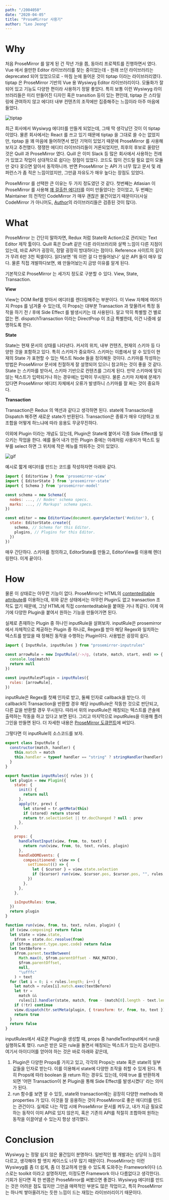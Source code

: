 ```yaml
---
path: "/2004050"
date: "2020-04-05"
title: "ProseMirror 사용기"
author: "Leo Jeong"
---
```


# Why

처음 ProseMirror 를 알게 된 건 작년 가을 쯤, 동아리 프로젝트를 진행하면서 였다. Vue 에서 쓸만한 Editor 라이브러리를 찾는 중이었는데 - 원래 쓰던 라이브러리는 deprecated 되어 있었으므로 - 마침 눈에 들어온 것이 tiptap 이라는 라이브러리였다. tiptap 은 ProseMirror 기반의 Vue 용 Wysiwyg Editor 라이브러리이다. 모듈화가 잘 되어 있고 기능도 다양한 편이라 사용하기 정말 좋았다. 특히 보통 이런 Wysiwyg 라이브러리들은 미리 만들어진 디자인 혹은 transition 등이 있는 편인데, tiptap 은 스타일링에 관여하지 않고 에디터 내부 컨텐츠의 조작에만 집중해주는 느낌이라 아주 마음에 들었다.

![tiptap](../static/images/tiptap-screenshot.png)

최근 회사에서 Wysiwyg 에디터를 만들게 되었는데, 그때 딱 생각났던 것이 이 tiptap 이었다. 물론 회사에서는 React 를 쓰고 있기 때문에 tiptap 을 그대로 쓸 수는 없었지만, tiptap 을 꽤 마음에 들어하면서 썼던 기억이 있었기 때문에 ProseMirror 를 사용해보자고 추천했다. 쟁쟁한 에디터 라이브러리들이 거론되었지만, 최후의 후보로 올랐던 것은 Quill 과 ProseMirror 였다. Quill 은 이미 Slack 등 많은 회사에서 사용하는 전례가 있었고 작업이 상대적으로 쉽다는 장점이 있었다. 코드도 많이 건드릴 필요 없이 모듈만 갖다 꽂으면 알아서 동작하니까. 반면 ProseMirror 는 API 가 너무 많고 문서 및 레퍼런스가 좀 적은 느낌이었지만, 그만큼 자유도가 매우 높다는 장점도 있었다.

ProseMirror 를 선택한 큰 이유는 두 가지 정도였던 것 같다. 첫번째는 Atlasian 이 ProseMirror 를 사용해 [꽤 걸출한 에디터](https://bitbucket.org/atlassian/atlaskit-mk-2/src/master/packages/editor/editor-core/)를 이미 만들었다는 것이었고, 두 번째는 Maintainer 의 전작인 CodeMirror 가 매우 괜찮은 물건이었기 때문이다(사실 CodeMirror 가 아니어도, [Author](https://marijnhaverbeke.nl/)의 라이브러리들은 검증된 것이 많다).

# What

ProseMirror 는 간단히 말하자면, Redux 처럼 State와 Action으로 관리되는 Text Editor 제작 툴이다. Quill 혹은 Draft 같은 다른 라이브러리와 살짝 느낌이 다른 지점이 있는데, 바로 API가 굉장히, 정말 굉장히 방대하다는 점이다. Reference 사이트의 길이가 무려 6만 3천 픽셀이다. 읽다보면 '뭐 이런 걸 다 만들어놨나' 싶은 API 들이 매우 많다. 물론 직접 개발하다보면, 왜 만들어놨는지 금방 이유를 알게 된다.

기본적으로 ProseMirror 는 세가지 정도로 구분할 수 있다. View, State, Transaction.

**View**

View는 DOM Ref를 받아서 에디터를 렌더링해주는 부분이다. 이 View 자체에 여러가지 Props 를 넘겨줄 수 있는데, 이 Props는 대부분 Transaction 과 맞물려서 특정 동작을 하기 전 / 후에 Side Effect 를 발생시키는 데 사용된다. 말고 딱히 특별할 건 별로 없는 편. dispatchTransaction 이라는 DirectProp 이 조금 특별한데, 이건 나중에 설명하도록 한다.

**State**

State는 현재 문서의 상태를 나타낸다. 커서의 위치, 내부 컨텐츠, 현재의 스키마 등 다양한 것을 포함하고 있다. 특히 스키마가 중요하다. 스키마는 이름에서 알 수 있듯이 현재의 State 가 표현할 수 있는 텍스트 Node 들을 정의해둔 것이다. 스키마를 작성하는 방법은 ProseMirror 문서에 친절하게 잘 설명되어 있으니 참고하는 것이 좋을 것 같다. State 는 스키마를 받아서, 스키마 기반으로 컨텐츠를 그리게 된다. 만약 스키마에 맞지 않는 텍스트가 입력되거나 하는 경우에는 입력이 무시된다. 물론 스키마 자체에 문제가 있다면 ProseMirror 에디터 자체에서 오류가 발생하니 스키마를 잘 짜는 것이 중요하다.

**Transaction**

Transaction은 Redux 의 액션과 같다고 생각하면 된다. state에 Transaction을 Dispatch 해주면 새로운 state가 반환된다. Transaction은 종류가 매우 다양하고 또 조합을 어떻게 하느냐에 따라 응용도 무궁무진하다.

이외에 Plugin 이라는 개념도 있는데, Plugin은 State에 붙어서 각종 Side Effect를 일으키는 작업을 한다. 예를 들어 내가 만든 Plugin 중에는 아래처럼 사용자가 텍스트 일부를 select 하면 그 위치에 작은 메뉴를 띄워주는 것이 있었다.

![gif](../static/images/floating-markup-widget.gif)

예시로 짧게 에디터를 만드는 코드를 작성하자면 아래와 같다.

```javascript
import { EditorView } from 'prosemirror-view'
import { EditorState } from 'prosemirror-state'
import { Schema } from 'prosemirror-model'

const schema = new Schema({
  nodes: ..., // Nodes' schema specs.
  marks: ..., // Markups' schema specs.
})

const editor = new EditorView(document.querySelector('#editor'), {
  state: EditorState.create({
    schema, // Schema for this Editor.
    plugins, // Plugins for this Editor.
  })
})
```

매우 간단하다. 스키마를 정의하고, EditorState를 만들고, EditorView를 이용해 렌더링한다. 이게 끝이다.

# How

물론 이 상태로는 아무런 기능이 없다. ProseMirror는 HTML의 [contenteditable attribute](https://developer.mozilla.org/ko/docs/Web/HTML/Global_attributes/contenteditable)를 이용하는데, 위와 같은 상태에서는 아무런 Plugin도 없고 transaction 조작도 없기 때문에, 그냥 HTML에 직접 contenteditable을 붙여둔 거나 똑같다. 이제 여기에 다양한 Plugin을 붙여서 원하는 기능을 만들어가면 된다.

실제로 존재하는 Plugin 중 하나인 inputRule을 살펴보자. inputRule은 prosemirror에서 자체적으로 제공하는 Plugin 중 하나로, Regex를 받아 해당 Regex와 일치하는 텍스트를 받았을 때 정해진 동작을 수행하는 Plugin이다. 사용법은 굉장히 쉽다.

```javascript
import { InputRule, inputRules } from "prosemirror-inputrules"

const arrowRule = new InputRule(/->/g, (state, match, start, end) => {
  console.log(match)
  return null
})

const inputRulesPlugin = inputRules({
  rules: [arrowRule],
})
```

inputRule은 Regex를 첫째 인자로 받고, 둘째 인자로 callback을 받는다. 이 callback이 Transaction을 반환할 경우 해당 inputRule은 작동한 것으로 판단되고, 다른 값을 반환할 경우 무시된다. 따라서 위의 inputRule은 매칭되는 텍스트를 콘솔에 출력하는 작동을 하고 있다고 보면 된다. 그리고 마지막으로 inputRules을 이용해 플러그인을 만들면 된다. 더 자세한 내용은 [ProseMirror 도큐먼트](https://prosemirror.net/docs/ref/#inputrules)에 써있다.

그렇다면 이 inputRule의 소스코드를 보자.

```javascript
export class InputRule {
  constructor(match, handler) {
    this.match = match
    this.handler = typeof handler == "string" ? stringHandler(handler) : handler
  }
}

export function inputRules({ rules }) {
  let plugin = new Plugin({
    state: {
      init() {
        return null
      },
      apply(tr, prev) {
        let stored = tr.getMeta(this)
        if (stored) return stored
        return tr.selectionSet || tr.docChanged ? null : prev
      },
    },

    props: {
      handleTextInput(view, from, to, text) {
        return run(view, from, to, text, rules, plugin)
      },
      handleDOMEvents: {
        compositionend: view => {
          setTimeout(() => {
            let { $cursor } = view.state.selection
            if ($cursor) run(view, $cursor.pos, $cursor.pos, "", rules, plugin)
          })
        },
      },
    },

    isInputRules: true,
  })
  return plugin
}

function run(view, from, to, text, rules, plugin) {
  if (view.composing) return false
  let state = view.state,
    $from = state.doc.resolve(from)
  if ($from.parent.type.spec.code) return false
  let textBefore =
    $from.parent.textBetween(
      Math.max(0, $from.parentOffset - MAX_MATCH),
      $from.parentOffset,
      null,
      "\ufffc"
    ) + text
  for (let i = 0; i < rules.length; i++) {
    let match = rules[i].match.exec(textBefore)
    let tr =
      match &&
      rules[i].handler(state, match, from - (match[0].length - text.length), to)
    if (!tr) continue
    view.dispatch(tr.setMeta(plugin, { transform: tr, from, to, text }))
    return true
  }
  return false
}
```

inputRules에서 새로운 Plugin을 생성할 때, props 중 handleTextInput에서 run을 실행하도록 했다. run은 받은 모든 rule을 돌면서 매칭되는 텍스트가 있는지 검사한다. 여기서 아이디어를 얻어야 하는 것은 바로 아래와 같은데,

1. Plugin은 다양한 Props를 가지고 있고, 각각의 Props는 state 혹은 state의 일부 값들을 인자로 받는다. 이를 이용해서 state에 다양한 조작을 취할 수 있게 된다. 특히 Props에 따라 boolean 을 return 하는 경우도 있는데, 이때 true 를 반환하게 되면 '어떤 Transaction이 본 Plugin을 통해 Side Effect를 발생시켰다' 라는 의미가 된다.
2. run 함수를 보면 알 수 있듯, state와 transaction에는 굉장히 다양한 methods 와 properties 가 있다. 이것을 잘 응용하는 것이 ProseMirror로 좋은 에디터를 만드는 관건이다. 실제로 나는 작업 시에 ProseMirror 문서를 켜두고, 내가 지금 필요로 하는 동작이 이미 API로 있지 않은지, 혹은 기존의 API를 적절히 조합하여 원하는 동작을 이끌어낼 수 있는지 항상 생각했다.

# Conclusion

Wysiwyg 는 정말 쉽지 않은 물건임이 분명하다. 일반적인 웹 개발과는 상당히 느낌이 다르고, 생각해야 할 엣지 케이스도 너무 많기 때문이다. ProseMirror는 이런 Wysiwyg를 좀 더 쉽게, 좀 더 정교하게 만들 수 있도록 도와주는 Framework이다 (스스로는 toolkit 이라고 설명하지만, 이정도면 Framework 이나 다름없다고 생각한다). 기회가 된다면 꼭 한 번쯤은 ProseMirror를 써봤으면 좋겠다. Wysiwyg 에디터를 만드는 것은 어려운 점도 많지만 그만큼 매력적인 부분도 많은 작업이고, 특히 ProseMirror는 하나씩 쌓아올려가는 듯한 느낌이 드는 재밌는 라이브러리이기 때문이다.
